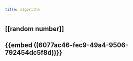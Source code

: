```yaml
---
title: algorithm
---
```


## [[random number]]
## {{embed ((6077ac46-fec9-49a4-9506-792454dc5f8d))}}
##
